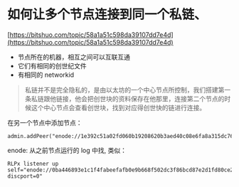 

# 如何让多个节点连接到同一个私链、

[https://bitshuo.com/topic/58a1a51c598da39107dd7e4d](https://bitshuo.com/topic/58a1a51c598da39107dd7e4d)

- 节点所在的机器，相互之间可以互联互通
- 它们有相同的创世纪文件
- 有相同的 networkid

>私链并不是完全隐私的，是由以太坊的一个中心节点所控制，我们搭建第一条私链跟他链接，他会把创世块的资料保存在他那里，连接第二个节点的时候这个中心节点会查看创世块，找到对应得创世快的链进行连接。

在另一个节点中添加节点：

```
admin.addPeer("enode://1e392c51a02fd060b19208620b3aed40c08e6fa8a315dc7640818df3637a0639305cf0a4486d1cb797c8efb42c8b158841708e9b5a1e54665b3a8f5fbdc5de5c@172.16.22.161:30303")
```

enode: 从之前节点运行的 log 中找, 类似：

```
RLPx listener up                         self="enode://0ba446893e1c1f4fabeefafb0e9b668f502dc3f86bcd87e2d1fd80ce23b46cae01f121f8835e6303f2c0cbaac2272c8b01120389a1c20027f525f1c805dd5ecd@[::]:30303?discport=0"
```